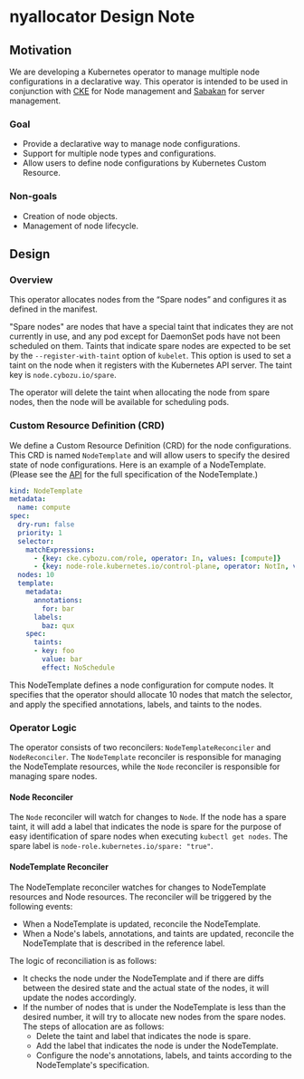 # nyallocator Design Note

## Motivation

We are developing a Kubernetes operator to manage multiple node configurations in a declarative way.
This operator is intended to be used in conjunction with [CKE](https://github.com/cybozu-go/cke) for Node management and [Sabakan](https://github.com/cybozu-go/sabakan) for server management.

### Goal

- Provide a declarative way to manage node configurations.
- Support for multiple node types and configurations.
- Allow users to define node configurations by Kubernetes Custom Resource.

### Non-goals

- Creation of node objects.
- Management of node lifecycle.

## Design

### Overview

This operator allocates nodes from the “Spare nodes” and configures it as defined in the manifest.

"Spare nodes" are nodes that have a special taint that indicates they are not currently in use, and any pod except for DaemonSet pods have not been scheduled on them.
Taints that indicate spare nodes are expected to be set by the `--register-with-taint` option of `kubelet`. This option is used to set a taint on the node when it registers with the Kubernetes API server.
The taint key is `node.cybozu.io/spare`.

The operator will delete the taint when allocating the node from spare nodes, then the node will be available for scheduling pods.

### Custom Resource Definition (CRD)

We define a Custom Resource Definition (CRD) for the node configurations. This CRD is named `NodeTemplate` and will allow users to specify the desired state of node configurations.
Here is an example of a NodeTemplate. (Please see the [API](./api.md) for the full specification of the NodeTemplate.)

```yaml
kind: NodeTemplate
metadata:
  name: compute
spec:
  dry-run: false
  priority: 1
  selector:
    matchExpressions:
      - {key: cke.cybozu.com/role, operator: In, values: [compute]}
      - {key: node-role.kubernetes.io/control-plane, operator: NotIn, values: [true]}
  nodes: 10
  template:
    metadata:
      annotations:
        for: bar
      labels:
        baz: qux
    spec:
      taints:
      - key: foo
        value: bar
        effect: NoSchedule
```

This NodeTemplate defines a node configuration for compute nodes. It specifies that the operator should allocate 10 nodes that match the selector, and apply the specified annotations, labels, and taints to the nodes.

### Operator Logic

The operator consists of two reconcilers: `NodeTemplateReconciler` and `NodeReconciler`.
The `NodeTemplate` reconciler is responsible for managing the NodeTemplate resources, while the `Node` reconciler is responsible for managing spare nodes.

#### Node Reconciler

The `Node` reconciler will watch for changes to `Node`. If the node has a spare taint, it will add a label that indicates the node is spare for the purpose of easy identification of spare nodes when executing `kubectl get nodes`.
The spare label is `node-role.kubernetes.io/spare: "true"`.

#### NodeTemplate Reconciler

The NodeTemplate reconciler watches for changes to NodeTemplate resources and Node resources.
The reconciler will be triggered by the following events:

- When a NodeTemplate is updated, reconcile the NodeTemplate.
- When a Node's labels, annotations, and taints are updated, reconcile the NodeTemplate that is described in the reference label.

The logic of reconciliation is as follows:

- It checks the node under the NodeTemplate and if there are diffs between the desired state and the actual state of the nodes, it will update the nodes accordingly.
- If the number of nodes that is under the NodeTemplate is less than the desired number, it will try to allocate new nodes from the spare nodes. The steps of allocation are as follows:
  - Delete the taint and label that indicates the node is spare.
  - Add the label that indicates the node is under the NodeTemplate.
  - Configure the node's annotations, labels, and taints according to the NodeTemplate's specification.
